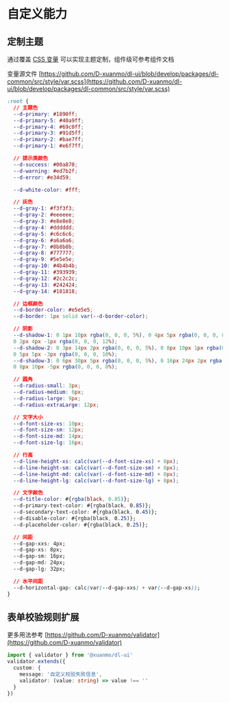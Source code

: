 # 自定义能力

## 定制主题

通过覆盖 [CSS 变量](https://developer.mozilla.org/zh-CN/docs/Web/CSS/Using_CSS_custom_properties) 可以实现主题定制，组件级可参考组件文档

变量源文件 [https://github.com/D-xuanmo/dl-ui/blob/develop/packages/dl-common/src/style/var.scss](https://github.com/D-xuanmo/dl-ui/blob/develop/packages/dl-common/src/style/var.scss)

```css
:root {
  // 主题色
  --d-primary: #1890ff;
  --d-primary-5: #40a9ff;
  --d-primary-4: #69c0ff;
  --d-primary-3: #91d5ff;
  --d-primary-2: #bae7ff;
  --d-primary-1: #e6f7ff;

  // 提示类颜色
  --d-success: #00a870;
  --d-warning: #ed7b2f;
  --d-error: #e34d59;

  --d-white-color: #fff;

  // 灰色
  --d-gray-1: #f3f3f3;
  --d-gray-2: #eeeeee;
  --d-gray-3: #e8e8e8;
  --d-gray-4: #dddddd;
  --d-gray-5: #c6c6c6;
  --d-gray-6: #a6a6a6;
  --d-gray-7: #8b8b8b;
  --d-gray-8: #777777;
  --d-gray-9: #5e5e5e;
  --d-gray-10: #4b4b4b;
  --d-gray-11: #393939;
  --d-gray-12: #2c2c2c;
  --d-gray-13: #242424;
  --d-gray-14: #181818;

  // 边框颜色
  --d-border-color: #e5e5e5;
  --d-border: 1px solid var(--d-border-color);

  // 阴影
  --d-shadow-1: 0 1px 10px rgba(0, 0, 0, 5%), 0 4px 5px rgba(0, 0, 0, 8%),
  0 2px 4px -1px rgba(0, 0, 0, 12%);
  --d-shadow-2: 0 3px 14px 2px rgba(0, 0, 0, 5%), 0 8px 10px 1px rgba(0, 0, 0, 6%),
  0 5px 5px -3px rgba(0, 0, 0, 10%);
  --d-shadow-3: 0 6px 30px 5px rgba(0, 0, 0, 5%), 0 16px 24px 2px rgba(0, 0, 0, 4%),
  0 8px 10px -5px rgba(0, 0, 0, 8%);

  // 圆角
  --d-radius-small: 3px;
  --d-radius-medium: 6px;
  --d-radius-large: 9px;
  --d-radius-extraLarge: 12px;

  // 文字大小
  --d-font-size-xs: 10px;
  --d-font-size-sm: 12px;
  --d-font-size-md: 14px;
  --d-font-size-lg: 16px;

  // 行高
  --d-line-height-xs: calc(var(--d-font-size-xs) + 8px);
  --d-line-height-sm: calc(var(--d-font-size-sm) + 8px);
  --d-line-height-md: calc(var(--d-font-size-md) + 8px);
  --d-line-height-lg: calc(var(--d-font-size-lg) + 8px);

  // 文字颜色
  --d-title-color: #{rgba(black, 0.85)};
  --d-primary-text-color: #{rgba(black, 0.85)};
  --d-secondary-text-color: #{rgba(black, 0.45)};
  --d-disable-color: #{rgba(black, 0.25)};
  --d-placeholder-color: #{rgba(black, 0.25)};

  // 间距
  --d-gap-xxs: 4px;
  --d-gap-xs: 8px;
  --d-gap-sm: 16px;
  --d-gap-md: 24px;
  --d-gap-lg: 32px;

  // 水平间距
  --d-horizontal-gap: calc(var(--d-gap-xxs) + var(--d-gap-xs));
}
```

## 表单校验规则扩展

更多用法参考 [https://github.com/D-xuanmo/validator](https://github.com/D-xuanmo/validator)

```typescript
import { validator } from '@xuanmo/dl-ui'
validator.extends({
  custom: {
    message: '自定义校验失败信息',
    validator: (value: string) => value !== ''
  }
})
```
